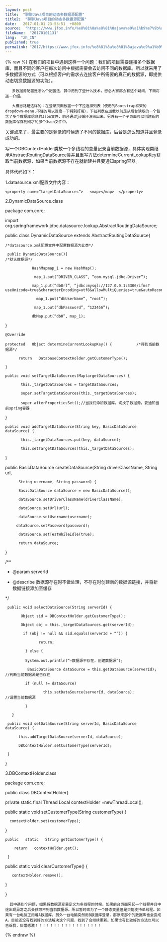 ```yaml
---
layout: post
title:  "聊聊Java项目的动态多数据源配置"
title2:  "聊聊Java项目的动态多数据源配置"
date:   2017-01-01 23:53:51  +0800
source:  "https://www.jfox.info/%e8%81%8a%e8%81%8ajava%e9%a1%b9%e7%9b%ae%e7%9a%84%e5%8a%a8%e6%80%81%e5%a4%9a%e6%95%b0%e6%8d%ae%e6%ba%90%e9%85%8d%e7%bd%ae.html"
fileName:  "20170101131"
lang:  "zh_CN"
published: true
permalink: "2017/https://www.jfox.info/%e8%81%8a%e8%81%8ajava%e9%a1%b9%e7%9b%ae%e7%9a%84%e5%8a%a8%e6%80%81%e5%a4%9a%e6%95%b0%e6%8d%ae%e6%ba%90%e9%85%8d%e7%bd%ae.html"
---
```

{% raw %}
在我们的项目中遇到这样一个问题：我们的项目需要连接多个数据库，而且不同的客户在每次访问中根据需要会去访问不同的数据库。所以就采用了多数据源的方式（可以根据客户的需求去连接客户所需要的真正的数据源，即提供动态切换数据源的功能）。

       多数据源配置是怎么个配置法，其中用到了些什么技术，想必大家都会有这个疑问，下面将逐一介绍。

       大概思路是这样的：在登录页面放置一个下拉选择列表（使用的Bootstrap框架的dropdown-menu,不懂的可以百度一下特别好用），下拉列表在加载以前是从后台读取的一个包含了多个数据库信息的Json文件，前台通过js循环渲染出来。另外有一个子页面可以创建新的数据库保存到刚才的那个Json文件中。

关键点来了，最主要的是登录的时候选了不同的数据库，后台是怎么知道并且登录成功的。

写一个DBContextHolder类放一个多线程的变量记录当前数据源，具体实现类继承AbstractRoutingDataSource类并且重写方法determineCurrentLookupKey获取当前数据源，如果当前数据源不存在就新建并且要通知spring容器。

具体代码如下：

1.datasource.xml配置文件内容：

<bean id=”datasource”  class=”xxxxxxxxxxx.DynamicDataSource”>

    <property name=”targetDataSources”>   <map></map>  </property>

</bean>

2.DynamicDataSource.class

package    com.core;

import org.springframework.jdbc.datasource.lookup.AbstractRoutingDataSource;

public  class  DynamicDataSource    extends    AbstractRoutingDataSource{

    /*datasource.xml配置文件中配置数据源为此类*/

     public DynamicDataSource(){                                                     /*默认数据源*/

                HashMapmap_1 = new HashMap();

                 map_1.put(“DRIVER_CLASS”, “com.mysql.jdbc.Driver”);

                map_1.put(“dbUrl”, “jdbc:mysql://127.0.0.1:3306/ifms?                       useUnicode=true&characterEncoding=utf8&allowMultiQueries=true&autoReconnect=true”);

                  map_1.put(“dbUserName”, “root”);

                 map_1.put(“dbPassword”, “123456”);

                dbMap.put(“db0”, map_1);

}

    @Override

    protected   Object determineCurrentLookupKey() {           /*得到当前数据源*/

          return   DatabaseContextHolder.getCustomerType();

    }

    public void setTargetDataSources(MaptargetDataSources) {

           this._targetDataSources = targetDataSources;

           super.setTargetDataSources(this._targetDataSources);

           super.afterPropertiesSet();//当我们添加数据库，切换了数据源，要通知当前spring容器

   }

    public void addTargetDataSource(String key, BasicDataSource dataSource) {

           this._targetDataSources.put(key, dataSource);

           this.setTargetDataSources(this._targetDataSources);

   }

   public BasicDataSource createDataSource(String driverClassName, String url,

          String username, String password) {

          BasicDataSource dataSource = new BasicDataSource();

          dataSource.setDriverClassName(driverClassName);

          dataSource.setUrl(url);

          dataSource.setUsername(username);

         dataSource.setPassword(password);

          dataSource.setTestWhileIdle(true);

          return dataSource;

 }

/**

* @param serverId

* @describe 数据源存在时不做处理，不存在时创建新的数据源链接，并将新数据链接添加至缓存

*/

     public void selectDataSource(String serverId) {

           Object sid = DBContextHolder.getCustomerType();         

           Object obj = this._targetDataSources.get(serverId);

            if (obj != null && sid.equals(serverId + “”)) {

                   return;

             } else {

             System.out.println(“—数据源不存在，创建数据源”);

              BasicDataSource dataSource = this.getDataSource(serverId);  //判断当前数据源是否存在

             if (null != dataSource)

                     this.setDataSource(serverId, dataSource);                        //设置当前数据源

             }

       }

     public void setDataSource(String serverId, BasicDataSource dataSource) {

          this.addTargetDataSource(serverId, dataSource);

          DBContextHolder.setCustomerType(serverId);

     }

}

3.DBContextHolder.class

package   com.core;

public  class  DBContextHolder{

private   static   final   Thread   Local contextHolder =newThreadLocal();

   public   static   void   setCustomerType(String customerType) {

      contextHolder.set(customerType);

   }

    public   static   String getCustomerType() {

        return   contextHolder.get();

     }

   public   static   void   clearCustomerType() {

       contextHolder.remove();

   }

}

      其中遇到个问题，如果将数据源变量定义为多线程的时候，如果前台页面另起一个线程并且中途出现异常之后会获取不到当前数据源。所以暂时改为了一个静态变量但是只能支持单线程。如果有一台电脑正用着A数据库，另外一台电脑突然用B数据库登录，那原来那个的数据库也会变成A。目前还没有找到好的方法解决这个问题，找到了会继续更新。如果谁有比较好的方法也可以告诉我，灰常感激！！！！！！！！！！！！！！！！！！
{% endraw %}